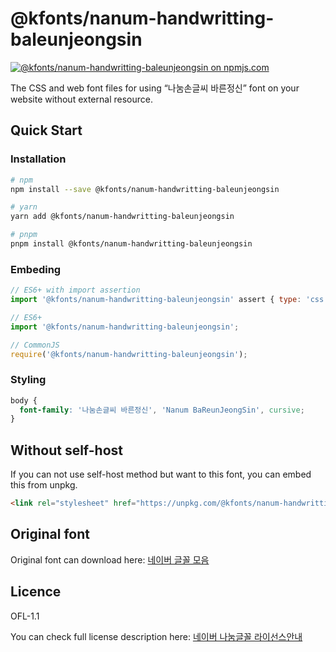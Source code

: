 # @kfonts/nanum-handwritting-baleunjeongsin

[![@kfonts/nanum-handwritting-baleunjeongsin on npmjs.com](https://img.shields.io/npm/v/%40kfonts%2Fnanum-handwritting-baleunjeongsin)](https://www.npmjs.com/package/@kfonts/nanum-handwritting-baleunjeongsin)

The CSS and web font files for using &OpenCurlyDoubleQuote;나눔손글씨 바른정신&CloseCurlyDoubleQuote; font on your website without external resource.

## Quick Start

### Installation

```sh
# npm
npm install --save @kfonts/nanum-handwritting-baleunjeongsin

# yarn
yarn add @kfonts/nanum-handwritting-baleunjeongsin

# pnpm
pnpm install @kfonts/nanum-handwritting-baleunjeongsin
```

### Embeding

```js
// ES6+ with import assertion
import '@kfonts/nanum-handwritting-baleunjeongsin' assert { type: 'css' };

// ES6+
import '@kfonts/nanum-handwritting-baleunjeongsin';

// CommonJS
require('@kfonts/nanum-handwritting-baleunjeongsin');
```

### Styling

```css
body {
  font-family: '나눔손글씨 바른정신', 'Nanum BaReunJeongSin', cursive;
}
```

## Without self-host

If you can not use self-host method but want to this font, you can embed this from unpkg.

```html
<link rel="stylesheet" href="https://unpkg.com/@kfonts/nanum-handwritting-baleunjeongsin/index.css" />
```

## Original font

Original font can download here: [네이버 글꼴 모음](https://hangeul.naver.com/font)

## Licence

OFL-1.1

You can check full license description here: [네이버 나눔글꼴 라이선스안내](https://help.naver.com/service/30016/contents/18088?osType=PC&lang=ko)
